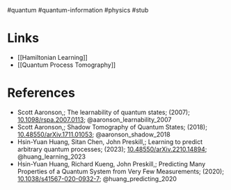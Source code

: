 #quantum #quantum-information #physics #stub 


# Links
- [[Hamiltonian Learning]]
- [[Quantum Process Tomography]]

# References
-  Scott Aaronson,; The learnability of quantum states; (2007); [10.1098/rspa.2007.0113](https://www.doi.org/10.1098/rspa.2007.0113);  @aaronson_learnability_2007 
- Scott Aaronson,; Shadow Tomography of Quantum States; (2018); [10.48550/arXiv.1711.01053](https://www.doi.org/10.48550/arXiv.1711.01053);  @aaronson_shadow_2018 
- Hsin-Yuan Huang, Sitan Chen, John Preskill,; Learning to predict arbitrary quantum processes; (2023); [10.48550/arXiv.2210.14894](https://www.doi.org/10.48550/arXiv.2210.14894);  @huang_learning_2023 
- Hsin-Yuan Huang, Richard Kueng, John Preskill,; Predicting Many Properties of a Quantum System from Very Few Measurements; (2020); [10.1038/s41567-020-0932-7](https://www.doi.org/10.1038/s41567-020-0932-7);  @huang_predicting_2020 
